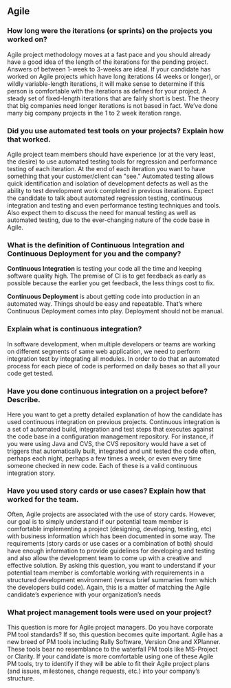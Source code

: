 ## Agile

### How long were the iterations (or sprints) on the projects you worked on?

Agile project methodology moves at a fast pace and you should already have a good idea of the length of the iterations for the pending project. Answers of between 1-week to 3-weeks are ideal. If your candidate has worked on Agile projects which have long iterations (4 weeks or longer), or wildly variable-length iterations, it will make sense to determine if this person is comfortable with the iterations as defined for your project. A steady set of fixed-length iterations that are fairly short is best. The theory that big companies need longer iterations is not based in fact. We’ve done many big company projects in the 1 to 2 week iteration range.

### Did you use automated test tools on your projects? Explain how that worked.
Agile project team members should have experience (or at the very least, the desire) to use automated testing tools for regression and performance testing of each iteration. At the end of each iteration you want to have something that your customer/client can "see." Automated testing allows quick identification and isolation of development defects as well as the ability to test development work completed in previous iterations. Expect the candidate to talk about automated regression testing, continuous integration and testing and even performance testing techniques and tools. Also expect them to discuss the need for manual testing as well as automated testing, due to the ever-changing nature of the code base in Agile.

### What is the definition of Continuous Integration and Continuous Deployment for you and the company?

**Continuous Integration** is testing your code all the time and keeping software quality high. The premise of CI is to get feedback as early as possible because the earlier you get feedback, the less things cost to fix. 

**Continuous Deployment** is about getting code into production in an automated way. Things should be easy and repeatable. That’s where Continuous Deployment comes into play. Deployment should not be manual.

### Explain what is continuous integration?
In software development, when multiple developers or teams are working on different segments of same web application, we need to perform integration test by integrating all modules.  In order to do that an automated process for each piece of code is performed on daily bases so that all your code get tested.

### Have you done continuous integration on a project before? Describe.

Here you want to get a pretty detailed explanation of how the candidate has used continuous integration on previous projects. Continuous integration is a set of automated build, integration and test steps that executes against the code base in a configuration management repository. For instance, if you were using Java and CVS, the CVS repository would have a set of triggers that automatically built, integrated and unit tested the code often, perhaps each night, perhaps a few times a week, or even every time someone checked in new code. Each of these is a valid continuous integration story.



### Have you used story cards or use cases? Explain how that worked for the team.

Often, Agile projects are associated with the use of story cards. However, our goal is to simply understand if our potential team member is comfortable implementing a project (designing, developing, testing, etc) with business information which has been documented in some way. The requirements (story cards or use cases or a combination of both) should have enough information to provide guidelines for developing and testing and also allow the development team to come up with a creative and effective solution. By asking this question, you want to understand if your potential team member is comfortable working with requirements in a structured development environment (versus brief summaries from which the developers build code). Again, this is a matter of matching the Agile candidate’s experience with your organization’s needs

### What project management tools were used on your project?
This question is more for Agile project managers. Do you have corporate PM tool standards? If so, this question becomes quite important. Agile has a new breed of PM tools including Rally Software, Version One and XPlanner. These tools bear no resemblance to the waterfall PM tools like MS-Project or Clarity. If your candidate is more comfortable using one of these Agile PM tools, try to identify if they will be able to fit their Agile project plans (and issues, milestones, change requests, etc.) into your company’s structure.
